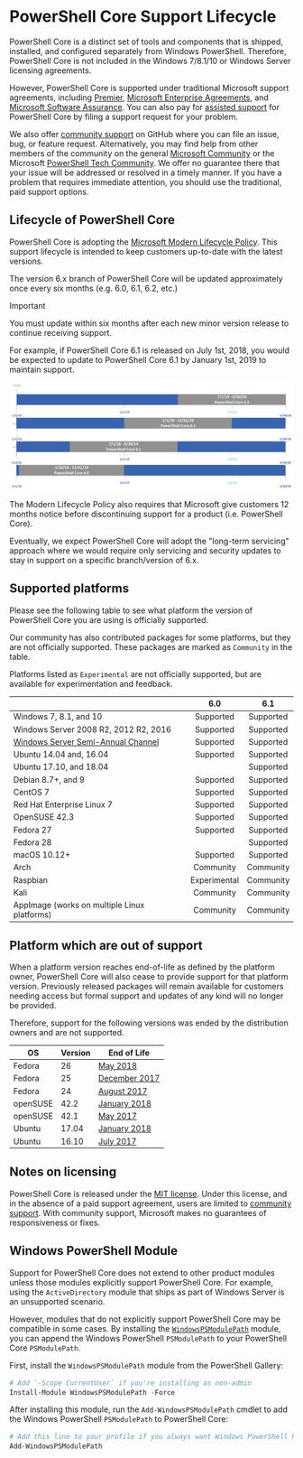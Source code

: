 # PowerShell Core Support Lifecycle

PowerShell Core is a distinct set of tools and components that is shipped, installed, and configured separately from Windows PowerShell.
Therefore, PowerShell Core is not included in the Windows 7/8.1/10 or Windows Server licensing agreements.

However, PowerShell Core is supported under traditional Microsoft support agreements, including [Premier][], [Microsoft Enterprise Agreements][enterprise-agreement], and [Microsoft Software Assurance][assurance].
You can also pay for [assisted support][] for PowerShell Core by filing a support request for your problem.

We also offer [community support][] on GitHub where you can file an issue, bug, or feature request.
Alternatively, you may find help from other members of the community on the general [Microsoft Community][] or the Microsoft [PowerShell Tech Community][].
We offer no guarantee there that your issue will be addressed or resolved in a timely manner.
If you have a problem that requires immediate attention,
you should use the traditional, paid support options.

## Lifecycle of PowerShell Core

PowerShell Core is adopting the [Microsoft Modern Lifecycle Policy][modern].
This support lifecycle is intended to keep customers up-to-date with the latest versions.

The version 6.x branch of PowerShell Core will be updated approximately once every six months (e.g. 6.0, 6.1, 6.2, etc.)

> [!IMPORTANT]
> You must update within six months after each new minor version release to continue receiving support.

For example, if PowerShell Core 6.1 is released on July 1st, 2018,
you would be expected to update to PowerShell Core 6.1 by January 1st, 2019 to maintain support.

![PowerShell Core branch lifecycle][lifecycle-chart]

The Modern Lifecycle Policy also requires that Microsoft give customers 12 months notice before discontinuing support for a product (i.e. PowerShell Core).

Eventually, we expect PowerShell Core will adopt the "long-term servicing" approach where we would require only servicing and security updates to stay in support on a specific branch/version of 6.x.

## Supported platforms

Please see the following table to see what platform the version of PowerShell Core you are using is officially supported.

Our community has also contributed packages for some platforms,
but they are not officially supported.
These packages are marked as `Community` in the table.

Platforms listed as `Experimental` are not officially supported, but are available for experimentation and feedback.

|                                                   | 6.0         | 6.1         |
|---------------------------------------------------|:-----------:|:-----------:|
| Windows 7, 8.1, and 10                            | Supported   | Supported   |
| Windows Server 2008 R2, 2012 R2, 2016             | Supported   | Supported   |
| [Windows Server Semi-Annual Channel][semi-annual] | Supported   | Supported   |
| Ubuntu 14.04 and, 16.04                           | Supported   | Supported   |
| Ubuntu 17.10, and 18.04                           |             | Supported   |
| Debian 8.7+, and 9                                | Supported   | Supported   |
| CentOS 7                                          | Supported   | Supported   |
| Red Hat Enterprise Linux 7                        | Supported   | Supported   |
| OpenSUSE 42.3                                     | Supported   | Supported   |
| Fedora 27                                         | Supported   | Supported   |
| Fedora 28                                         |             | Supported   |
| macOS 10.12+                                      | Supported   | Supported   |
| Arch                                              | Community   | Community   |
| Raspbian                                          | Experimental| Community   |
| Kali                                              | Community   | Community   |
| AppImage  (works on multiple Linux platforms)     | Community   | Community   |

## Platform which are out of support

When a platform version reaches end-of-life as defined by the platform owner, PowerShell Core will also cease to provide support for that platform version. Previously released packages will remain available for customers needing access but formal support and updates of any kind will no longer be provided.

Therefore, support for the following versions was ended by the distribution owners and are not supported.

| OS       | Version | End of Life                                                                                 |
|----------|---------|---------------------------------------------------------------------------------------------|
| Fedora   | 26      | [May 2018](https://fedoramagazine.org/fedora-26-end-life/)                                  |
| Fedora   | 25      | [December 2017](https://fedoramagazine.org/fedora-25-end-life/)                             |
| Fedora   | 24      | [August 2017](https://fedoramagazine.org/fedora-24-eol/)                                    |
| openSUSE | 42.2    | [January 2018](https://lists.opensuse.org/opensuse-security-announce/2017-11/msg00066.html) |
| openSUSE | 42.1    | [May 2017](https://lists.opensuse.org/opensuse-security-announce/2017-05/msg00053.html)     |
| Ubuntu   | 17.04   | [January 2018](https://lists.ubuntu.com/archives/ubuntu-announce/2018-January.txt)          |
| Ubuntu   | 16.10   | [July 2017](https://lists.ubuntu.com/archives/ubuntu-announce/2017-July/000223.html)        |

## Notes on licensing

PowerShell Core is released under the [MIT license][].
Under this license, and in the absence of a paid support agreement,
users are limited to [community support][].
With community support, Microsoft makes no guarantees of responsiveness or fixes.

## Windows PowerShell Module

Support for PowerShell Core does not extend to other product modules unless those modules explicitly support PowerShell Core.
For example, using the `ActiveDirectory` module that ships as part of Windows Server is an unsupported scenario.

However, modules that do not explicitly support PowerShell Core may be compatible in some cases.
By installing the [`WindowsPSModulePath`][] module,
you can append the Windows PowerShell `PSModulePath` to your PowerShell Core `PSModulePath`.

First, install the `WindowsPSModulePath` module from the PowerShell Gallery:

```powershell
# Add `-Scope CurrentUser` if you're installing as non-admin
Install-Module WindowsPSModulePath -Force
```

After installing this module, run the `Add-WindowsPSModulePath` cmdlet to add the Windows PowerShell `PSModulePath` to PowerShell Core:

```powershell
# Add this line to your profile if you always want Windows PowerShell PSModulePath
Add-WindowsPSModulePath
```

[Premier]: https://www.microsoft.com/en-us/microsoftservices/support.aspx
[enterprise-agreement]: https://www.microsoft.com/en-us/licensing/licensing-programs/enterprise.aspx
[assurance]: https://www.microsoft.com/en-us/licensing/licensing-programs/software-assurance-default.aspx
[community support]: https://github.com/powershell/powershell/issues
[Microsoft Community]: https://answers.microsoft.com/
[PowerShell Tech Community]: https://techcommunity.microsoft.com/t5/PowerShell/ct-p/WindowsPowerShell
[assisted support]: https://support.microsoft.com/assistedsupportproducts
[modern]: https://support.microsoft.com/help/30881/modern-lifecycle-policy
[lifecycle-chart]: ./images/modern-lifecycle.png
[semi-annual]: https://docs.microsoft.com/windows-server/get-started/semi-annual-channel-overview
[MIT license]: https://github.com/PowerShell/PowerShell/blob/master/LICENSE.txt
[`WindowsPSModulePath`]: https://www.powershellgallery.com/packages/WindowsPSModulePath/
